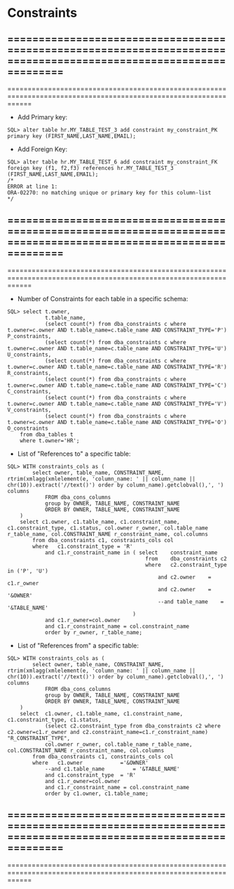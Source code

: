 # Constraints
==================================================================================================================
------------------------------------------------------------------------------------------------------------------
==================================================================================================================
- Add Primary key:
```
SQL> alter table hr.MY_TABLE_TEST_3 add constraint my_constraint_PK primary key (FIRST_NAME,LAST_NAME,EMAIL);
```
- Add Foreign Key:
```
SQL> alter table hr.MY_TABLE_TEST_6 add constraint my_constraint_FK foreign key (f1, f2,f3) references hr.MY_TABLE_TEST_3 (FIRST_NAME,LAST_NAME,EMAIL);
/*
ERROR at line 1:
ORA-02270: no matching unique or primary key for this column-list
*/
```

==================================================================================================================
------------------------------------------------------------------------------------------------------------------
==================================================================================================================
- Number of Constraints for each table in a specific schema:
```
SQL> select t.owner, 
			t.table_name, 
			(select count(*) from dba_constraints c where t.owner=c.owner AND t.table_name=c.table_name AND CONSTRAINT_TYPE='P') P_constraints,
			(select count(*) from dba_constraints c where t.owner=c.owner AND t.table_name=c.table_name AND CONSTRAINT_TYPE='U') U_constraints,
			(select count(*) from dba_constraints c where t.owner=c.owner AND t.table_name=c.table_name AND CONSTRAINT_TYPE='R') R_constraints,
			(select count(*) from dba_constraints c where t.owner=c.owner AND t.table_name=c.table_name AND CONSTRAINT_TYPE='C') C_constraints,
			(select count(*) from dba_constraints c where t.owner=c.owner AND t.table_name=c.table_name AND CONSTRAINT_TYPE='V') V_constraints,
			(select count(*) from dba_constraints c where t.owner=c.owner AND t.table_name=c.table_name AND CONSTRAINT_TYPE='O') O_constraints
	from dba_tables t
	where t.owner='HR';

```

- List of "References to" a specific table:
```
SQL> WITH constraints_cols as (
		select owner, table_name, CONSTRAINT_NAME, rtrim(xmlagg(xmlelement(e, 'column_name: ' || column_name || chr(10)).extract('//text()') order by column_name).getclobval(),', ') columns
			FROM dba_cons_columns 
			group by OWNER, TABLE_NAME, CONSTRAINT_NAME 
			ORDER BY OWNER, TABLE_NAME, CONSTRAINT_NAME 
	)
	select c1.owner, c1.table_name, c1.constraint_name, c1.constraint_type, c1.status, col.owner r_owner, col.table_name r_table_name, col.CONSTRAINT_NAME r_constraint_name, col.columns 
		from dba_constraints c1, constraints_cols col 
		where 	c1.constraint_type = 'R' 
			and c1.r_constraint_name in ( select 	constraint_name 
											from 	dba_constraints c2 
											where 	c2.constraint_type in ('P', 'U') 
												and c2.owner 	= c1.r_owner 
												and c2.owner 	= '&OWNER' 
												--and table_name 	= '&TABLE_NAME' 
										)
			and c1.r_owner=col.owner 
			and c1.r_constraint_name = col.constraint_name
			order by r_owner, r_table_name;

```

- List of "References from" a specific table:
```
SQL> WITH constraints_cols as (
		select owner, table_name, CONSTRAINT_NAME, rtrim(xmlagg(xmlelement(e, 'column_name: ' || column_name || chr(10)).extract('//text()') order by column_name).getclobval(),', ') columns
			FROM dba_cons_columns 
			group by OWNER, TABLE_NAME, CONSTRAINT_NAME 
			ORDER BY OWNER, TABLE_NAME, CONSTRAINT_NAME 
	)
	select 	c1.owner, c1.table_name, c1.constraint_name, c1.constraint_type, c1.status, 
			(select c2.constraint_type from dba_constraints c2 where c2.owner=c1.r_owner and c2.constraint_name=c1.r_constraint_name) "R_CONSTRAINT_TYPE",
			col.owner r_owner, col.table_name r_table_name, col.CONSTRAINT_NAME r_constraint_name, col.columns 
		from dba_constraints c1, constraints_cols col 
		where 	c1.owner			='&OWNER' 
			--and c1.table_name 		= '&TABLE_NAME' 
			and c1.constraint_type 	= 'R' 
			and c1.r_owner=col.owner 
			and c1.r_constraint_name = col.constraint_name
			order by c1.owner, c1.table_name;
```
==================================================================================================================
------------------------------------------------------------------------------------------------------------------
==================================================================================================================
